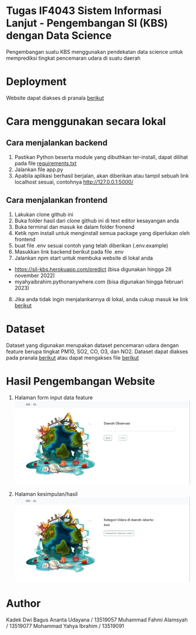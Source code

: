 # Tugas IF4043 Sistem Informasi Lanjut - Pengembangan SI (KBS) dengan Data Science

Pengembangan suatu KBS menggunakan pendekatan data science untuk memprediksi tingkat pencemaran udara di suatu daerah

# Deployment

Website dapat diakses di pranala [berikut](https://kbs-sil-frontend-ed4kbl429-dwibagus154.vercel.app/)

# Cara menggunakan secara lokal

## Cara menjalankan backend

1. Pastikan Python beserta module yang dibuthkan ter-install, dapat dilihat pada file [requirements.txt](https://github.com/myahyaibrahim/SIL-KBS-Data-Science/blob/main/requirements.txt)
2. Jalankan file app.py
3. Apabila aplikasi berhasil berjalan, akan diberikan atau tampil sebuah link localhost sesuai, contohnya http://127.0.0.1:5000/

## Cara menjalankan frontend

1. Lakukan clone github ini
2. Buka folder hasil dari clone github ini di text editor kesayangan anda
3. Buka terminal dan masuk ke dalam folder fronend
4. Ketik npm install untuk menginstall semua package yang diperlukan oleh frontend
5. buat file .env sesuai contoh yang telah diberikan (.env.example)
6. Masukkan link backend berikut pada file .env
7. Jalankan npm start untuk membuka website di lokal anda

- https://sil-kbs.herokuapp.com/predict (bisa digunakan hingga 28 november 2022)
- myahyaibrahim.pythonanywhere.com (bisa digunakan hingga februari 2023)

8. Jika anda tidak ingin menjalankannya di lokal, anda cukup masuk ke link [berikut](https://kbs-sil-frontend-ed4kbl429-dwibagus154.vercel.app/)

# Dataset

Dataset yang digunakan merupakan dataset pencemaran udara dengan feature berupa tingkat PM10, SO2, CO, O3, dan NO2. Dataset dapat diakses pada pranala [berikut](https://data.jakarta.go.id/dataset/indeks-standar-pencemaran-udara-ispu-tahun-2020/resource/0f168955-5771-43a2-9fed-9c74ac3c268e) atau dapat mengakses file [berikut](https://github.com/myahyaibrahim/SIL-KBS-Data-Science/blob/main/indeks-standar-pencemar-udara-di-spku-bulan-januari-tahun-2020.csv)

# Hasil Pengembangan Website

1. Halaman form input data feature
   ![Halaman form input data feature](/!Documentation/SIL-1.jpeg "Form input data feature")

2. Halaman kesimpulan/hasil
   ![Halaman kesimpulan/hasil](/!Documentation/SIL-2.jpeg "Kesimpulan/Hasil")

# Author

Kadek Dwi Bagus Ananta Udayana / 13519057
Muhammad Fahmi Alamsyah / 13519077
Mohammad Yahya Ibrahim / 13519091
